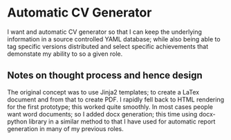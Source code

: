 Automatic CV Generator
==

I want and automatic CV generator so that I can keep the underlying information in a source controlled YAML database; while
also being able to tag specific versions distributed and select specific achievements that demonstate my ability to so a
given role.


Notes on thought process and hence design
--
The original concept was to use Jinja2 templates; to create a LaTex document and from that to create PDF.
I rapidly fell back to HTML rendering for the first prototype; this worked quite smoothly.
In most cases people want word documents; so I added docx generation; this time using docx-python library in a similar
method to that I have used for automatic report generation in many of my previous roles.

